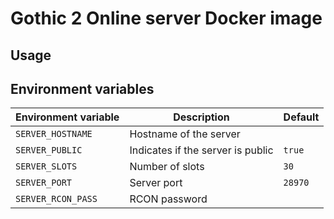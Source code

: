 # Gothic 2 Online server Docker image

## Usage

## Environment variables

| Environment variable | Description                       | Default |
| -------------------- | --------------------------------- | ------- |
| `SERVER_HOSTNAME`    | Hostname of the server            |         |
| `SERVER_PUBLIC`      | Indicates if the server is public | `true`  |
| `SERVER_SLOTS`       | Number of slots                   | `30`    |
| `SERVER_PORT`        | Server port                       | `28970` |
| `SERVER_RCON_PASS`   | RCON password                     |         |
